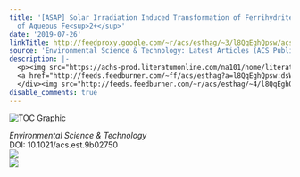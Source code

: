```yaml
---
title: '[ASAP] Solar Irradiation Induced Transformation of Ferrihydrite in the Presence
  of Aqueous Fe<sup>2+</sup>'
date: '2019-07-26'
linkTitle: http://feedproxy.google.com/~r/acs/esthag/~3/l8QqEghQpsw/acs.est.9b02750
source: 'Environmental Science & Technology: Latest Articles (ACS Publications)'
description: |-
  <p><img src="https://achs-prod.literatumonline.com/na101/home/literatum/publisher/achs/journals/content/esthag/0/esthag.ahead-of-print/acs.est.9b02750/20190725/images/medium/es-2019-02750s_0005.gif" alt="TOC Graphic"/></p><div><cite>Environmental Science & Technology</cite></div><div>DOI: 10.1021/acs.est.9b02750</div><div class="feedflare">
  <a href="http://feeds.feedburner.com/~ff/acs/esthag?a=l8QqEghQpsw:dsWuiUyyeGs:yIl2AUoC8zA"><img src="http://feeds.feedburner.com/~ff/acs/esthag?d=yIl2AUoC8zA" border="0"></img></a>
  </div><img src="http://feeds.feedburner.com/~r/acs/esthag/~4/l8QqEghQpsw" ...
disable_comments: true
---
```

<p><img src="https://achs-prod.literatumonline.com/na101/home/literatum/publisher/achs/journals/content/esthag/0/esthag.ahead-of-print/acs.est.9b02750/20190725/images/medium/es-2019-02750s_0005.gif" alt="TOC Graphic"/></p><div><cite>Environmental Science & Technology</cite></div><div>DOI: 10.1021/acs.est.9b02750</div><div class="feedflare">
<a href="http://feeds.feedburner.com/~ff/acs/esthag?a=l8QqEghQpsw:dsWuiUyyeGs:yIl2AUoC8zA"><img src="http://feeds.feedburner.com/~ff/acs/esthag?d=yIl2AUoC8zA" border="0"></img></a>
</div><img src="http://feeds.feedburner.com/~r/acs/esthag/~4/l8QqEghQpsw" ...